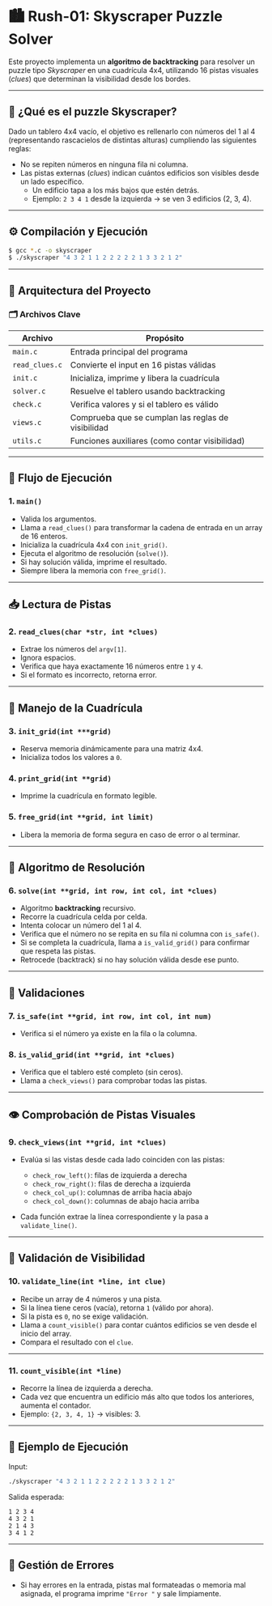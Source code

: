 
# 🏙️ Rush-01: **Skyscraper Puzzle Solver**

Este proyecto implementa un **algoritmo de backtracking** para resolver un puzzle tipo *Skyscraper* en una cuadrícula 4x4, utilizando 16 pistas visuales (*clues*) que determinan la visibilidad desde los bordes.

---

## 🧠 ¿Qué es el puzzle Skyscraper?

Dado un tablero 4x4 vacío, el objetivo es rellenarlo con números del 1 al 4 (representando rascacielos de distintas alturas) cumpliendo las siguientes reglas:

- No se repiten números en ninguna fila ni columna.
- Las pistas externas (*clues*) indican cuántos edificios son visibles desde un lado específico.
  - Un edificio tapa a los más bajos que estén detrás.
  - Ejemplo: `2 3 4 1` desde la izquierda → se ven 3 edificios (2, 3, 4).

---

## ⚙️ Compilación y Ejecución

```bash
$ gcc *.c -o skyscraper
$ ./skyscraper "4 3 2 1 1 2 2 2 2 2 1 3 3 2 1 2"
```

---

## 🧩 Arquitectura del Proyecto

### 🗂️ Archivos Clave

| Archivo              | Propósito                                              |
|----------------------|--------------------------------------------------------|
| `main.c`             | Entrada principal del programa                         |
| `read_clues.c`       | Convierte el input en 16 pistas válidas                |
| `init.c`             | Inicializa, imprime y libera la cuadrícula             |
| `solver.c`           | Resuelve el tablero usando backtracking                |
| `check.c`            | Verifica valores y si el tablero es válido             |
| `views.c`            | Comprueba que se cumplan las reglas de visibilidad     |
| `utils.c`            | Funciones auxiliares (como contar visibilidad)         |

---

## 🔁 Flujo de Ejecución

### 1. `main()`

- Valida los argumentos.
- Llama a `read_clues()` para transformar la cadena de entrada en un array de 16 enteros.
- Inicializa la cuadrícula 4x4 con `init_grid()`.
- Ejecuta el algoritmo de resolución (`solve()`).
- Si hay solución válida, imprime el resultado.
- Siempre libera la memoria con `free_grid()`.

---

## 📥 Lectura de Pistas

### 2. `read_clues(char *str, int *clues)`

- Extrae los números del `argv[1]`.
- Ignora espacios.
- Verifica que haya exactamente 16 números entre `1` y `4`.
- Si el formato es incorrecto, retorna error.

---

## 🧱 Manejo de la Cuadrícula

### 3. `init_grid(int ***grid)`

- Reserva memoria dinámicamente para una matriz 4x4.
- Inicializa todos los valores a `0`.

### 4. `print_grid(int **grid)`

- Imprime la cuadrícula en formato legible.

### 5. `free_grid(int **grid, int limit)`

- Libera la memoria de forma segura en caso de error o al terminar.

---

## 🧠 Algoritmo de Resolución

### 6. `solve(int **grid, int row, int col, int *clues)`

- Algoritmo **backtracking** recursivo.
- Recorre la cuadrícula celda por celda.
- Intenta colocar un número del 1 al 4.
- Verifica que el número no se repita en su fila ni columna con `is_safe()`.
- Si se completa la cuadrícula, llama a `is_valid_grid()` para confirmar que respeta las pistas.
- Retrocede (backtrack) si no hay solución válida desde ese punto.

---

## 🔐 Validaciones

### 7. `is_safe(int **grid, int row, int col, int num)`

- Verifica si el número ya existe en la fila o la columna.

### 8. `is_valid_grid(int **grid, int *clues)`

- Verifica que el tablero esté completo (sin ceros).
- Llama a `check_views()` para comprobar todas las pistas.

---

## 👁️ Comprobación de Pistas Visuales

### 9. `check_views(int **grid, int *clues)`

- Evalúa si las vistas desde cada lado coinciden con las pistas:

  - `check_row_left()`: filas de izquierda a derecha  
  - `check_row_right()`: filas de derecha a izquierda  
  - `check_col_up()`: columnas de arriba hacia abajo  
  - `check_col_down()`: columnas de abajo hacia arriba  

- Cada función extrae la línea correspondiente y la pasa a `validate_line()`.

---

## 📏 Validación de Visibilidad

### 10. `validate_line(int *line, int clue)`

- Recibe un array de 4 números y una pista.
- Si la línea tiene ceros (vacía), retorna `1` (válido por ahora).
- Si la pista es `0`, no se exige validación.
- Llama a `count_visible()` para contar cuántos edificios se ven desde el inicio del array.
- Compara el resultado con el `clue`.

---

### 11. `count_visible(int *line)`

- Recorre la línea de izquierda a derecha.
- Cada vez que encuentra un edificio más alto que todos los anteriores, aumenta el contador.
- Ejemplo: `{2, 3, 4, 1}` → visibles: 3.

---

## 🧪 Ejemplo de Ejecución

Input:
```bash
./skyscraper "4 3 2 1 1 2 2 2 2 2 1 3 3 2 1 2"
```

Salida esperada:
```
1 2 3 4
4 3 2 1
2 1 4 3
3 4 1 2
```

---

## 🧼 Gestión de Errores

- Si hay errores en la entrada, pistas mal formateadas o memoria mal asignada, el programa imprime `"Error
"` y sale limpiamente.
